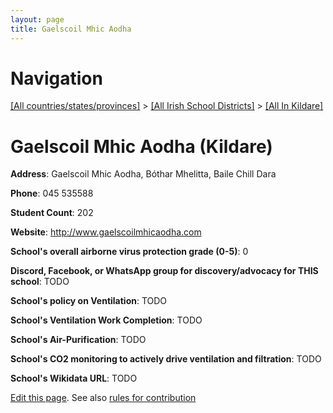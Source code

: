 ```yaml
---
layout: page
title: Gaelscoil Mhic Aodha
---
```

# Navigation

[[All countries/states/provinces]](../../..) > [[All Irish School Districts]](../..) > [[All In Kildare]](..)

# Gaelscoil Mhic Aodha (Kildare)

**Address**: Gaelscoil Mhic Aodha, Bóthar Mhelitta, Baile Chill Dara

**Phone**: 045 535588

**Student Count**: 202

**Website**: <http://www.gaelscoilmhicaodha.com>

**School's overall airborne virus protection grade (0-5)**: 0

**Discord, Facebook, or WhatsApp group for discovery/advocacy for THIS school**: TODO

**School's policy on Ventilation**: TODO

**School's Ventilation Work Completion**: TODO

**School's Air-Purification**: TODO

**School's CO2 monitoring to actively drive ventilation and filtration**: TODO

**School's Wikidata URL**: TODO


[Edit this page](https://github.com/ventilate-schools/Ireland/edit/main/./Kildare/Gaelscoil_Mhic_Aodha.md). See also [rules for contribution](../../../contribution-rules/)